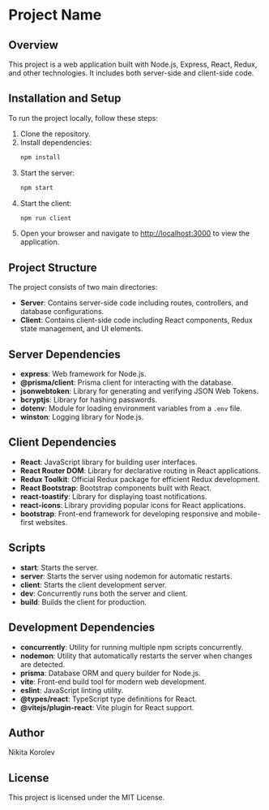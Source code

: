 # Project Name

## Overview

This project is a web application built with Node.js, Express, React, Redux, and other technologies. It includes both server-side and client-side code.

## Installation and Setup

To run the project locally, follow these steps:

1. Clone the repository.
2. Install dependencies:
   ```bash
   npm install
   ```
3. Start the server:
   ```bash
   npm start
   ```
4. Start the client:
   ```bash
   npm run client
   ```
5. Open your browser and navigate to [http://localhost:3000](http://localhost:3000) to view the application.

## Project Structure

The project consists of two main directories:

- **Server**: Contains server-side code including routes, controllers, and database configurations.
- **Client**: Contains client-side code including React components, Redux state management, and UI elements.

## Server Dependencies

- **express**: Web framework for Node.js.
- **@prisma/client**: Prisma client for interacting with the database.
- **jsonwebtoken**: Library for generating and verifying JSON Web Tokens.
- **bcryptjs**: Library for hashing passwords.
- **dotenv**: Module for loading environment variables from a `.env` file.
- **winston**: Logging library for Node.js.

## Client Dependencies

- **React**: JavaScript library for building user interfaces.
- **React Router DOM**: Library for declarative routing in React applications.
- **Redux Toolkit**: Official Redux package for efficient Redux development.
- **React Bootstrap**: Bootstrap components built with React.
- **react-toastify**: Library for displaying toast notifications.
- **react-icons**: Library providing popular icons for React applications.
- **bootstrap**: Front-end framework for developing responsive and mobile-first websites.

## Scripts

- **start**: Starts the server.
- **server**: Starts the server using nodemon for automatic restarts.
- **client**: Starts the client development server.
- **dev**: Concurrently runs both the server and client.
- **build**: Builds the client for production.

## Development Dependencies

- **concurrently**: Utility for running multiple npm scripts concurrently.
- **nodemon**: Utility that automatically restarts the server when changes are detected.
- **prisma**: Database ORM and query builder for Node.js.
- **vite**: Front-end build tool for modern web development.
- **eslint**: JavaScript linting utility.
- **@types/react**: TypeScript type definitions for React.
- **@vitejs/plugin-react**: Vite plugin for React support.

## Author

Nikita Korolev

## License

This project is licensed under the MIT License.
